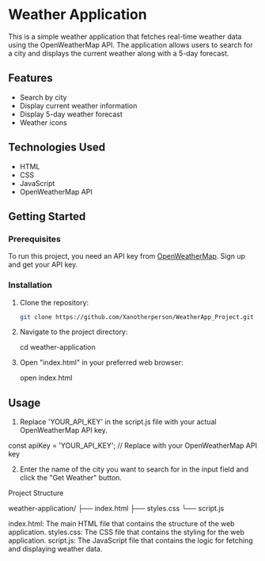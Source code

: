 # Weather Application

This is a simple weather application that fetches real-time weather data using the OpenWeatherMap API. The application allows users to search for a city and displays the current weather along with a 5-day forecast.

## Features

- Search by city
- Display current weather information
- Display 5-day weather forecast
- Weather icons

## Technologies Used

- HTML
- CSS
- JavaScript
- OpenWeatherMap API

## Getting Started

### Prerequisites

To run this project, you need an API key from [OpenWeatherMap](https://openweathermap.org/). Sign up and get your API key.

### Installation

1. Clone the repository:

   ```bash
   git clone https://github.com/Xanotherperson/WeatherApp_Project.git

2. Navigate to the project directory:
   
   cd weather-application

3. Open "index.html" in your preferred web browser:

   open index.html

## Usage 
1. Replace 'YOUR_API_KEY' in the script.js file with your actual OpenWeatherMap API key.

const apiKey = 'YOUR_API_KEY'; // Replace with your OpenWeatherMap API key

2. Enter the name of the city you want to search for in the input field and click the "Get Weather" button.

Project Structure

weather-application/
├── index.html
├── styles.css
└── script.js

index.html: The main HTML file that contains the structure of the web application.
styles.css: The CSS file that contains the styling for the web application.
script.js: The JavaScript file that contains the logic for fetching and displaying weather data.
